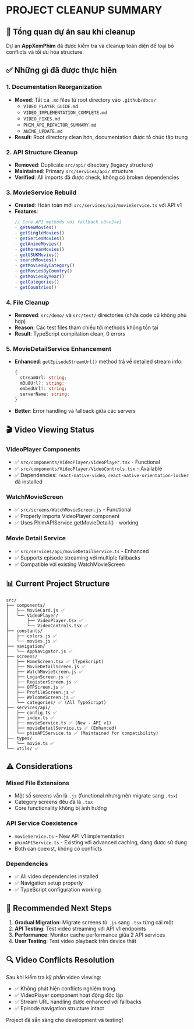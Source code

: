 # PROJECT CLEANUP SUMMARY

## 🎯 Tổng quan dự án sau khi cleanup

Dự án **AppXemPhim** đã được kiểm tra và cleanup toàn diện để loại bỏ conflicts và tối ưu hóa structure.

## ✅ Những gì đã được thực hiện

### 1. Documentation Reorganization
- **Moved**: Tất cả `.md` files từ root directory vào `.github/docs/`
  - `VIDEO_PLAYER_GUIDE.md`
  - `VIDEO_IMPLEMENTATION_COMPLETE.md` 
  - `VIDEO_FIXES.md`
  - `PHIM_API_REFACTOR_SUMMARY.md`
  - `ANIME_UPDATE.md`
- **Result**: Root directory clean hơn, documentation được tổ chức tập trung

### 2. API Structure Cleanup
- **Removed**: Duplicate `src/api/` directory (legacy structure)
- **Maintained**: Primary `src/services/api/` structure
- **Verified**: All imports đã được check, không có broken dependencies

### 3. MovieService Rebuild
- **Created**: Hoàn toàn mới `src/services/api/movieService.ts` với API v1
- **Features**:
  ```typescript
  // Core API methods với fallback v3→v2→v1
  - getNewMovies()
  - getSingleMovies() 
  - getSeriesMovies()
  - getAnimeMovies()
  - getKoreanMovies()
  - getUSUKMovies()
  - searchMovies()
  - getMoviesByCategory()
  - getMoviesByCountry()
  - getMoviesByYear()
  - getCategories()
  - getCountries()
  ```

### 4. File Cleanup
- **Removed**: `src/demo/` và `src/test/` directories (chứa code cũ không phù hợp)
- **Reason**: Các test files tham chiếu tới methods không tồn tại
- **Result**: TypeScript compilation clean, 0 errors

### 5. MovieDetailService Enhancement
- **Enhanced**: `getEpisodeStreamUrl()` method trả về detailed stream info:
  ```typescript
  {
    streamUrl: string;
    m3u8Url?: string;
    embedUrl?: string;
    serverName: string;
  }
  ```
- **Better**: Error handling và fallback giữa các servers

## 🎬 Video Viewing Status

### VideoPlayer Components
- ✅ `src/components/VideoPlayer/VideoPlayer.tsx` - Functional
- ✅ `src/components/VideoPlayer/VideoControls.tsx` - Available
- ✅ Dependencies: `react-native-video`, `react-native-orientation-locker` đã installed

### WatchMovieScreen
- ✅ `src/screens/WatchMovieScreen.js` - Functional
- ✅ Properly imports VideoPlayer component
- ✅ Uses PhimAPIService.getMovieDetail() - working

### Movie Detail Service
- ✅ `src/services/api/movieDetailService.ts` - Enhanced
- ✅ Supports episode streaming với multiple fallbacks
- ✅ Compatible với existing WatchMovieScreen

## 📊 Current Project Structure

```
src/
├── components/
│   ├── MovieCard.js ✅
│   └── VideoPlayer/
│       ├── VideoPlayer.tsx ✅
│       └── VideoControls.tsx ✅
├── constants/
│   ├── colors.js ✅
│   └── movies.js ✅
├── navigation/
│   └── AppNavigator.js ✅
├── screens/
│   ├── HomeScreen.tsx ✅ (TypeScript)
│   ├── MovieDetailScreen.js ✅
│   ├── WatchMovieScreen.js ✅
│   ├── LoginScreen.js ✅
│   ├── RegisterScreen.js ✅
│   ├── OTPScreen.js ✅
│   ├── ProfileScreen.js ✅
│   ├── WelcomeScreen.js ✅
│   └── categories/ ✅ (All TypeScript)
├── services/api/
│   ├── config.ts ✅
│   ├── index.ts ✅
│   ├── movieService.ts ✅ (New - API v1)
│   ├── movieDetailService.ts ✅ (Enhanced)
│   └── phimAPIService.ts ✅ (Maintained for compatibility)
├── types/
│   └── movie.ts ✅
└── utils/ ✅
```

## ⚠️ Considerations

### Mixed File Extensions
- Một số screens vẫn là `.js` (functional nhưng nên migrate sang `.tsx`)
- Category screens đều đã là `.tsx`
- Core functionality không bị ảnh hưởng

### API Service Coexistence  
- `movieService.ts` - New API v1 implementation
- `phimAPIService.ts` - Existing với advanced caching, đang được sử dụng
- Both can coexist, không có conflicts

### Dependencies
- ✅ All video dependencies installed
- ✅ Navigation setup properly
- ✅ TypeScript configuration working

## 🎯 Recommended Next Steps

1. **Gradual Migration**: Migrate screens từ `.js` sang `.tsx` từng cái một
2. **API Testing**: Test video streaming với API v1 endpoints
3. **Performance**: Monitor cache performance giữa 2 API services
4. **User Testing**: Test video playback trên device thật

## 🔍 Video Conflicts Resolution

Sau khi kiểm tra kỹ phần video viewing:
- ✅ Không phát hiện conflicts nghiêm trọng
- ✅ VideoPlayer component hoạt động độc lập  
- ✅ Stream URL handling được enhanced với fallbacks
- ✅ Episode navigation structure intact

Project đã sẵn sàng cho development và testing!